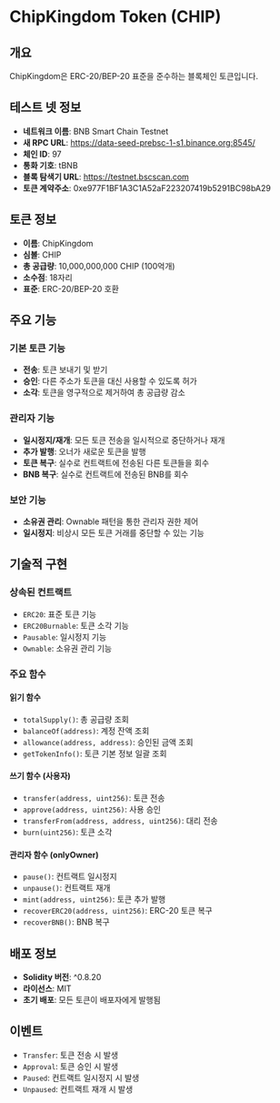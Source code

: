 # ChipKingdom Token (CHIP)

## 개요

ChipKingdom은 ERC-20/BEP-20 표준을 준수하는 블록체인 토큰입니다.

## 테스트 넷 정보

- **네트워크 이름**: BNB Smart Chain Testnet
- **새 RPC URL**: https://data-seed-prebsc-1-s1.binance.org:8545/
- **체인 ID**: 97
- **통화 기호**: tBNB
- **블록 탐색기 URL**: https://testnet.bscscan.com
- **토큰 계약주소**: 0xe977F1BF1A3C1A52aF223207419b5291BC98bA29

## 토큰 정보

- **이름**: ChipKingdom
- **심볼**: CHIP
- **총 공급량**: 10,000,000,000 CHIP (100억개)
- **소수점**: 18자리
- **표준**: ERC-20/BEP-20 호환

## 주요 기능

### 기본 토큰 기능

- **전송**: 토큰 보내기 및 받기
- **승인**: 다른 주소가 토큰을 대신 사용할 수 있도록 허가
- **소각**: 토큰을 영구적으로 제거하여 총 공급량 감소

### 관리자 기능

- **일시정지/재개**: 모든 토큰 전송을 일시적으로 중단하거나 재개
- **추가 발행**: 오너가 새로운 토큰을 발행
- **토큰 복구**: 실수로 컨트랙트에 전송된 다른 토큰들을 회수
- **BNB 복구**: 실수로 컨트랙트에 전송된 BNB를 회수

### 보안 기능

- **소유권 관리**: Ownable 패턴을 통한 관리자 권한 제어
- **일시정지**: 비상시 모든 토큰 거래를 중단할 수 있는 기능

## 기술적 구현

### 상속된 컨트랙트

- `ERC20`: 표준 토큰 기능
- `ERC20Burnable`: 토큰 소각 기능
- `Pausable`: 일시정지 기능
- `Ownable`: 소유권 관리 기능

### 주요 함수

#### 읽기 함수

- `totalSupply()`: 총 공급량 조회
- `balanceOf(address)`: 계정 잔액 조회
- `allowance(address, address)`: 승인된 금액 조회
- `getTokenInfo()`: 토큰 기본 정보 일괄 조회

#### 쓰기 함수 (사용자)

- `transfer(address, uint256)`: 토큰 전송
- `approve(address, uint256)`: 사용 승인
- `transferFrom(address, address, uint256)`: 대리 전송
- `burn(uint256)`: 토큰 소각

#### 관리자 함수 (onlyOwner)

- `pause()`: 컨트랙트 일시정지
- `unpause()`: 컨트랙트 재개
- `mint(address, uint256)`: 토큰 추가 발행
- `recoverERC20(address, uint256)`: ERC-20 토큰 복구
- `recoverBNB()`: BNB 복구

## 배포 정보

- **Solidity 버전**: ^0.8.20
- **라이선스**: MIT
- **초기 배포**: 모든 토큰이 배포자에게 발행됨

## 이벤트

- `Transfer`: 토큰 전송 시 발생
- `Approval`: 토큰 승인 시 발생
- `Paused`: 컨트랙트 일시정지 시 발생
- `Unpaused`: 컨트랙트 재개 시 발생
